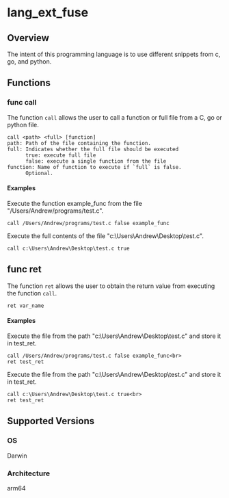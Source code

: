 # lang_ext_fuse
## Overview
The intent of this programming language is to use different snippets from c, go, and python.<br>
## Functions
### func call
The function `call` allows the user to call a function or full file from a C, go or python file.
```
call <path> <full> [function]
path: Path of the file containing the function.
full: Indicates whether the full file should be executed
      true: execute full file
      false: execute a single function from the file
function: Name of function to execute if `full` is false.
      Optional.
```
#### Examples
Execute the function example_func from the file "/Users/Andrew/programs/test.c".
```
call /Users/Andrew/programs/test.c false example_func
```

Execute the full contents of the file "c:\Users\Andrew\Desktop\test.c".
```
call c:\Users\Andrew\Desktop\test.c true
```

## func ret
The function `ret` allows the user to obtain the return value from executing the function `call`.
```
ret var_name
```
#### Examples
Execute the file from the path "c:\Users\Andrew\Desktop\test.c" and store it in test_ret.
```
call /Users/Andrew/programs/test.c false example_func<br>
ret test_ret
```

Execute the file from the path "c:\Users\Andrew\Desktop\test.c" and store it in test_ret.
```
call c:\Users\Andrew\Desktop\test.c true<br>
ret test_ret
```
## Supported Versions
### OS
Darwin
### Architecture
arm64

